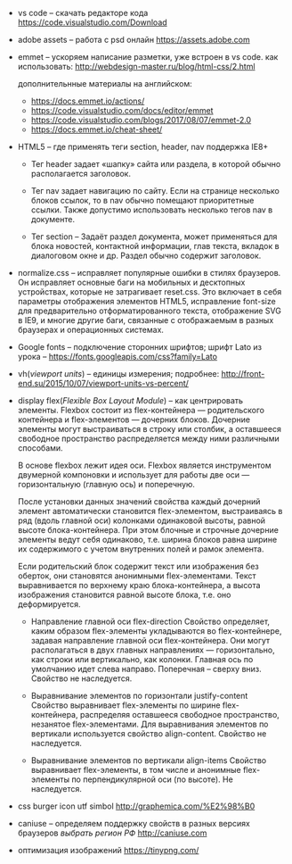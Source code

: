 * vs code – скачать редакторе кода https://code.visualstudio.com/Download
* adobe assets – работа с psd онлайн https://assets.adobe.com
* emmet – ускоряем написание разметки, уже встроен в vs code.
как использовать: http://webdesign-master.ru/blog/html-css/2.html

    дополнительнные материалы на английском:
    * https://docs.emmet.io/actions/
    * https://code.visualstudio.com/docs/editor/emmet
    * https://code.visualstudio.com/blogs/2017/08/07/emmet-2.0
    * https://docs.emmet.io/cheat-sheet/

* HTML5 – где применять теги section, header, nav
поддержка IE8+
    * Тег header задает «шапку» сайта или раздела, в которой обычно располагается заголовок.

    * Тег nav задает навигацию по сайту. Если на странице несколько блоков ссылок, то в nav обычно помещают приоритетные ссылки. Также допустимо использовать несколько тегов nav в документе.

    * Тег section – Задаёт раздел документа, может применяться для блока новостей, контактной информации, глав текста, вкладок в диалоговом окне и др. Раздел обычно содержит заголовок.

* normalize.css – исправляет популярные ошибки в стилях браузеров. Он исправляет основные баги на мобильных и десктопных устройствах, которые не затрагивает reset.css. Это включает в себя параметры отображения элементов HTML5, исправление font-size для предварительно отформатированного текста, отображение SVG в IE9, и многие другие баги, связанные с отображаемым в разных браузерах и операционных системах.
* Google fonts – подключение сторонних шрифтов;
шрифт Lato из урока – https://fonts.googleapis.com/css?family=Lato

* vh(_viewport units_) – единицы измерения;
подробнее: http://front-end.su/2015/10/07/viewport-units-vs-percent/

* display flex(_Flexible Box Layout Module_) – как центрировать элементы.
Flexbox состоит из flex-контейнера — родительского контейнера и flex-элементов — дочерних блоков. Дочерние элементы могут выстраиваться в строку или столбик, а оставшееся свободное пространство распределяется между ними различными способами.

    В основе flexbox лежит идея оси. Flexbox является инструментом двумерной компоновки и использует для работы две оси — горизонтальную (главную ось) и поперечную.

    После установки данных значений свойства каждый дочерний элемент автоматически становится flex-элементом, выстраиваясь в ряд (вдоль главной оси) колонками одинаковой высоты, равной высоте блока-контейнера. При этом блочные и строчные дочерние элементы ведут себя одинаково, т.е. ширина блоков равна ширине их содержимого с учетом внутренних полей и рамок элемента.

    Если родительский блок содержит текст или изображения без оберток, они становятся анонимными flex-элементами. Текст выравнивается по верхнему краю блока-контейнера, а высота изображения становится равной высоте блока, т.е. оно деформируется.

    * Направление главной оси flex-direction
Свойство определяет, каким образом flex-элементы укладываются во flex-контейнере, задавая направление главной оси flex-контейнера. Они могут располагаться в двух главных направлениях — горизонтально, как строки или вертикально, как колонки. Главная ось по умолчанию идет слева направо. Поперечная – сверху вниз. Свойство не наследуется.

    * Выравнивание элементов по горизонтали justify-content
Свойство выравнивает flex-элементы по ширине flex-контейнера, распределяя оставшееся свободное пространство, незанятое flex-элементами. Для выравнивания элементов по вертикали используется свойство align-content. Свойство не наследуется.

    * Выравнивание элементов по вертикали align-items
Свойство выравнивает flex-элементы, в том числе и анонимные flex-элементы по перпендикулярной оси (по высоте). Не наследуется.

* css burger icon utf simbol
http://graphemica.com/%E2%98%B0

* caniuse – определяем поддержку свойств в разных версиях браузеров
_выбрать регион РФ_
http://caniuse.com

* оптимизация изображений
https://tinypng.com/